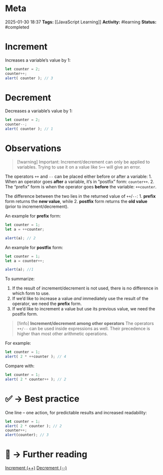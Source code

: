 # Meta
2025-01-30 18:37
**Tags:** [[JavaScript Learning]]
**Activity:** #learning 
**Status:** #completed 

# Increment
Increases a variable’s value by 1:
```JavaScript title:example.js
let counter = 2;
counter++;
alert( counter ); // 3
```

# Decrement
Decreases a variable’s value by 1:
```JavaScript title:example.js
let counter = 2;
counter--;
alert( counter ); // 1
```

# Observations
> [!warning] Important:
> Increment/decrement can only be applied to variables. Trying to use it on a value like `5++` will give an error.

The operators `++` and `--` can be placed either before or after a variable:
	1. When an operator goes **after** a variable, it’s in “postfix” form: `counter++`.
	2. The “prefix” form is when the operator goes **before** the variable: `++counter`.

The difference between the two lies in the returned value of `++`/`--`:
	1. **prefix** form returns the **new value**, while
	2. **postfix** form returns the **old value** (prior to increment/decrement).

An example for **prefix** form:
```JavaScript title:example.js
let counter = 1;
let a = ++counter;

alert(a); // 2
```

An example for **postfix** form:
```JavaScript title:example.js
let counter = 1;
let a = counter++;

alert(a); //1
```

To summarize:
1. If the result of increment/decrement is not used, there is no difference in which form to use.
2. If we’d like to increase a value *and* immediately use the result of the operator, we need the **prefix** form.
3. If we’d like to increment a value but use its previous value, we need the postfix form.

> [!info] **Increment/decrement among other operators**
> The operators `++/--` can be used inside expressions as well. Their precedence is higher than most other arithmetic operations.

For example:
```JavaScript title:example.js
let counter = 1;
alert( 2 * ++counter ); // 4
```

Compare with:
```JavaScript title:example.js
let counter = 1;
alert( 2 * counter++ ); // 2
```

# ✅ → Best practice
One line – one action, for predictable results and increased readability:
```JavaScript title:example.js
let counter = 1;
alert( 2 * counter ); // 2
counter++;
alert(counter); // 3
```

# 📑 → Further reading
[Increment (++)](https://developer.mozilla.org/en-US/docs/Web/JavaScript/Reference/Operators/Increment)
[Decrement (--)](https://developer.mozilla.org/en-US/docs/Web/JavaScript/Reference/Operators/Decrement)